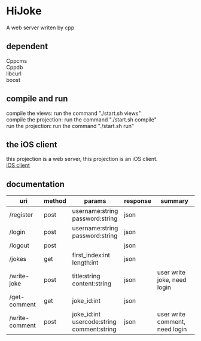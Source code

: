 # HiJoke
A web server writen by cpp

## dependent 
Cppcms  
Cppdb  
libcurl  
boost

## compile and run
compile the views: run the command "./start.sh views"  
compile the projection: run the command "./start.sh compile"  
run the projection: run the command "./start.sh run"

## the iOS client
this projection is a web server, this projection is an iOS client.  
<a href="https://github.com/karldoenitz/HiJokeIOSClient">iOS client</a>

## documentation
uri            | method |                         params                     | response |            summary             |
---------------|--------|----------------------------------------------------|----------|--------------------------------|
/register      |  post  | username:string<br/>password:string                |   json   |                                |
/login         |  post  | username:string<br/>password:string                |   json   |                                |
/logout        |  post  |                                                    |   json   |                                |
/jokes         |  get   | first_index:int<br/>length:int                     |   json   |                                |
/write-joke    |  post  | title:string<br/>content:string                    |   json   | user write joke, need login    |
/get-comment   |  get   | joke_id:int                                        |   json   |                                |
/write-comment |  post  | joke_id:int<br/>usercode:string<br/>comment:string |   json   | user write comment, need login |

